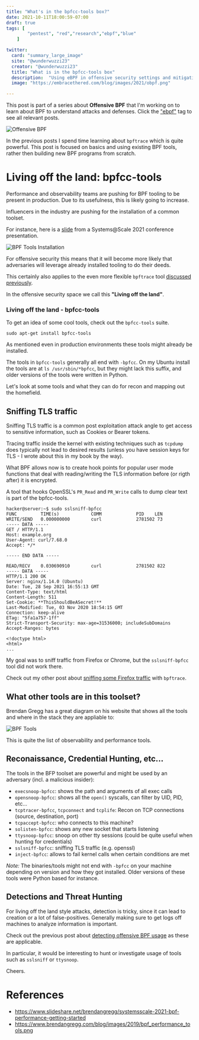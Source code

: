 ```yaml
---
title: "What's in the bpfcc-tools box?"
date: 2021-10-11T18:00:59-07:00
draft: true
tags: [
        "pentest", "red","research","ebpf","blue"
    ]

twitter:
  card: "summary_large_image"
  site: "@wunderwuzzi23"
  creator: "@wunderwuzzi23"
  title: "What is in the bpfcc-tools box"
  description:  "Using eBPF in offensive security settings and mitigations"
  image: "https://embracethered.com/blog/images/2021/obpf.png"

---
```


This post is part of a series about **Offensive BPF** that I'm working on to learn about BPF to understand attacks and defenses. Click the ["ebpf"](/blog/tags/ebpf) tag to see all relevant posts.

![Offensive BPF](/blog/images/2021/offensive-bpf.png)

In the previous posts I spend time learning about `bpftrace` which is quite powerful. This post is focused on basics and using existing BPF tools, rather then building new BPF programs from scratch. 

# Living off the land: bpfcc-tools

Performance and observability teams are pushing for BPF tooling to be present in production. Due to its usefulness, this is likely going to increase. 

Influencers in the industry are pushing for the installation of a common toolset. 

For instance, here is a [slide](https://www.slideshare.net/brendangregg/systemsscale-2021-bpf-performance-getting-started) from a Systems@Scale 2021 conference presentation.

![BPF Tools Installation](/blog/images/2021/bpf-tools-install.png)

For offensive security this means that it will become more likely that adversaries will leverage already installed tooling to do their deeds. 

This certainly also applies to the even more flexible `bpftrace` tool [discussed previously](/blog/posts/2021/obpf-bpftrace/).

In the offensive security space we call this **"Living off the land"**.

### Living off the land - bpfcc-tools

To get an idea of some cool tools, check out the `bpfcc-tools` suite.

```
sudo apt-get install bpfcc-tools
```

As mentioned even in production environments these tools might already be installed.

The tools in `bpfcc-tools` generally all end with `-bpfcc`. On my Ubuntu install the tools are at `ls /usr/sbin/*bpfcc`, but they might lack this suffix, and older versions of the tools were written in Python.

Let's look at some tools and what they can do for recon and mapping out the homefield.

## Sniffing TLS traffic

Sniffing TLS traffic is a common post exploitation attack angle to get access to sensitive information, such as Cookies or Bearer tokens.

Tracing traffic inside the kernel with existing techniques such as `tcpdump` does typically not lead to desired results (unless you have session keys for TLS - I wrote about this in my book by the way).

What BPF allows now is to create hook points for popular user mode functions that deal with reading/writing the TLS information before (or rigth after) it is encrypted.

A tool that hooks OpenSSL's `PR_Read` and `PR_Write` calls to dump clear text is part of the bpfcc-tools.

```
hacker@server:~$ sudo sslsniff-bpfcc 
FUNC         TIME(s)            COMM             PID    LEN   
WRITE/SEND   0.000000000        curl             2781502 73    
----- DATA -----
GET / HTTP/1.1
Host: example.org
User-Agent: curl/7.68.0
Accept: */*

----- END DATA -----

READ/RECV    0.030690910        curl             2781502 822   
----- DATA -----
HTTP/1.1 200 OK
Server: nginx/1.14.0 (Ubuntu)
Date: Tue, 28 Sep 2021 16:55:13 GMT
Content-Type: text/html
Content-Length: 511
Set-Cookie: **ThisShouldBeASecret!**
Last-Modified: Tue, 03 Nov 2020 18:54:15 GMT
Connection: keep-alive
ETag: "5fa1a757-1ff"
Strict-Transport-Security: max-age=31536000; includeSubDomains
Accept-Ranges: bytes

<!doctype html>
<html>
...
```

My goal was to sniff traffic from Firefox or Chrome, but the `sslsniff-bpfcc` tool did not work there. 

Check out my other post about [sniffing some Firefox traffic](/blog/posts/2021/offensive-bpf-sniffing-traffic-bpftrace/) with `bpftrace`.

## What other tools are in this toolset?

Brendan Gregg has a great diagram on his website that shows all the tools and where in the stack they are appliable to:

![BPF Tools](/blog/images/2021/bpf_performance_tools.png)

This is quite the list of observability and performance tools. 

## Reconaissance, Credential Hunting, etc...

The tools in the BFP toolset are powerful and might be used by an adversary (incl. a malicious insider):

* `execsnoop-bpfcc`: shows the path and arguments of all exec calls 
* `opensnoop-bpfcc`: shows all the `open()` syscalls, can filter by UID, PID, etc...
* `tcptracer-bpfcc`, `tcpconnect` and `tcplife`: Recon on TCP connections (source, destination, port)
* `tcpaccept-bpfcc`: who connects to this machine?
* `solisten-bpfcc`: shows any new socket that starts listening
* `ttysnoop-bpfcc`: snoop on other tty sessions (could be quite useful when hunting for credentials)
* `sslsniff-bpfcc`: sniffing TLS traffic (e.g. openssl)
* `inject-bpfcc`: allows to fail kernel calls when certain conditions are met 


*Note:* The binaries/tools might not end with `-bpfcc` on your machine depending on version and how they got installed. Older versions of these tools were Python based for instance.


## Detections and Threat Hunting

For living off the land style attacks, detection is tricky, since it can lead to creation or a lot of false-positives. Generally making sure to get logs off machines to analyze information is important.

Check out the previous post about [detecting offensive BPF usage](/blog/posts/2012/obpf/detections/) as these are applicable.

In particular, it would be interesting to hunt or investigate usage of tools such as `sslsniff` or `ttysnoop`.

Cheers.


# References

* https://www.slideshare.net/brendangregg/systemsscale-2021-bpf-performance-getting-started
* https://www.brendangregg.com/blog/images/2019/bpf_performance_tools.png
